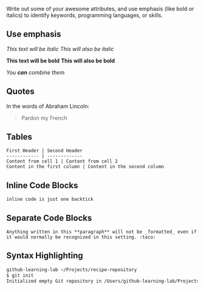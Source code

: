 Write out some of your awesome attributes, and use emphasis (like bold or italics) to identify keywords, programming languages, or skills. 

## Use emphasis

*This text will be italic*
_This will also be italic_

**This text will be bold**
__This will also be bold__

_You **can** combine them_

## Quotes

In the words of Abraham Lincoln:
> Pardon my French

## Tables

```
First Header | Second Header
------------ | -------------
Content from cell 1 | Content from cell 2
Content in the first column | Content in the second column
```

## Inline Code Blocks

`inline code is just one backtick`

## Separate Code Blocks

```
Anything written in this **paragraph** will not be _formatted_ even if it would normally be recognized in this setting. :taco:
```

## Syntax Highlighting

```sh
github-learning-lab ~/Projects/recipe-repository
$ git init
Initialized empty Git repository in /Users/github-learning-lab/Projects/recipe-repository/.git/
```
